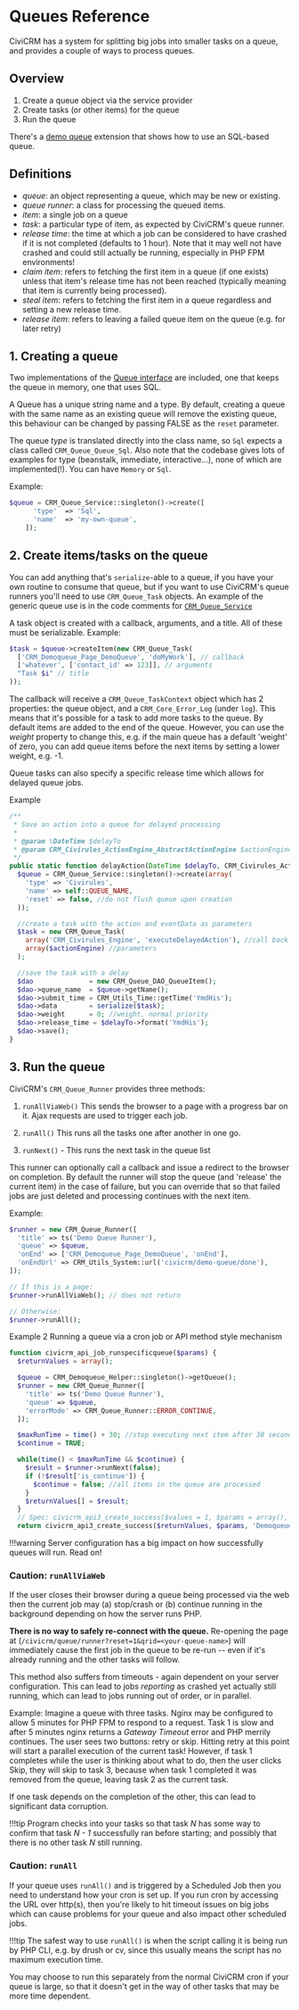 # Queues Reference

CiviCRM has a system for splitting big jobs into smaller tasks on a queue, and provides a couple of ways to process queues.

## Overview

1. Create a queue object via the service provider
2. Create tasks (or other items) for the queue
3. Run the queue

There's a [demo queue](https://lab.civicrm.org/dev/core/blob/master/tools/extensions/org.civicrm.demoqueue/CRM/Demoqueue/Page/DemoQueue.php)
extension that shows how to use an SQL-based queue.

## Definitions

- *queue*: an object representing a queue, which may be new or existing.
- *queue runner*: a class for processing the queued items.
- *item*: a single job on a queue
- *task*: a particular type of item, as expected by CiviCRM's queue runner.
- *release time*: the time at which a job can be considered to have crashed if it is not completed (defaults to 1 hour). Note that it may well not have crashed and could still actually be running, especially in PHP FPM environments!
- *claim item*: refers to fetching the first item in a queue (if one exists) unless that item's release time has not been reached (typically meaning that item is currently being processed).
- *steal item*: refers to fetching the first item in a queue regardless and setting a new release time.
- *release item*: refers to leaving a failed queue item on the queue (e.g. for later retry)

## 1. Creating a queue

Two implementations of the [Queue interface](https://lab.civicrm.org/dev/core/blob/master/CRM/Queue/Queue.php) are included, one that keeps the queue in memory, one that uses SQL.

A Queue has a unique string name and a type. By default, creating a queue with the same name as an existing queue will remove the existing queue, this behaviour can be changed by passing FALSE as the `reset` parameter.

The queue *type* is translated directly into the class name, so `Sql` expects a class called `CRM_Queue_Queue_Sql`. Also note that the codebase gives lots of examples for type (beanstalk, immediate, interactive...), none of which are implemented(!). You can have `Memory` or `Sql`.

Example:

```php
$queue = CRM_Queue_Service::singleton()->create([
      'type'  => 'Sql',
      'name'  => 'my-own-queue',
    ]);
```

## 2. Create items/tasks on the queue

You can add anything that's `serialize`-able to a queue, if you have your own routine to consume that queue, but if you want to use CiviCRM's queue runners you'll need to use `CRM_Queue_Task` objects. An example of the generic queue use is in the code comments for [`CRM_Queue_Service`](https://lab.civicrm.org/dev/core/blob/master/CRM/Queue/Service.php#L29)

A task object is created with a callback, arguments, and a title. All of these must be serializable. Example:

```php
$task = $queue->createItem(new CRM_Queue_Task(
  ['CRM_Demoqueue_Page_DemoQueue', 'doMyWork'], // callback
  ['whatever', ['contact_id' => 123]], // arguments
  "Task $i" // title
));
```

The callback will receive a `CRM_Queue_TaskContext` object which has 2 properties: the queue object, and a `CRM_Core_Error_Log` (under `log`). This means that it's possible for a task to add more tasks to the queue. By default items are added to the end of the queue. However, you can use the *weight* property to change this, e.g. if the main queue has a default 'weight' of zero, you can add queue items before the next items by setting a lower weight, e.g. -1.

Queue tasks can also specify a specific release time which allows for delayed queue jobs.

Example

```php
/**
 * Save an action into a queue for delayed processing
 *
 * @param \DateTime $delayTo
 * @param CRM_Civirules_ActionEngine_AbstractActionEngine $actionEngine
 */
public static function delayAction(DateTime $delayTo, CRM_Civirules_ActionEngine_AbstractActionEngine $actionEngine) {
  $queue = CRM_Queue_Service::singleton()->create(array(
    'type' => 'Civirules',
    'name' => self::QUEUE_NAME,
    'reset' => false, //do not flush queue upon creation
  ));

  //create a task with the action and eventData as parameters
  $task = new CRM_Queue_Task(
    array('CRM_Civirules_Engine', 'executeDelayedAction'), //call back method
    array($actionEngine) //parameters
  );

  //save the task with a delay
  $dao              = new CRM_Queue_DAO_QueueItem();
  $dao->queue_name  = $queue->getName();
  $dao->submit_time = CRM_Utils_Time::getTime('YmdHis');
  $dao->data        = serialize($task);
  $dao->weight      = 0; //weight, normal priority
  $dao->release_time = $delayTo->format('YmdHis');
  $dao->save();
}
```

## 3. Run the queue

CiviCRM's `CRM_Queue_Runner` provides three methods:

1. `runAllViaWeb()` This sends the browser to a page with a progress bar on it.  Ajax requests are used to trigger each job.

2. `runAll()` This runs all the tasks one after another in one go.

3. `runNext()` - This runs the next task in the queue list

This runner can optionally call a callback and issue a redirect to the browser on completion. By default the runner will stop the queue (and 'release' the current item) in the case of failure, but you can override that so that failed jobs are just deleted and processing continues with the next item.

Example:

```php
$runner = new CRM_Queue_Runner([
  'title' => ts('Demo Queue Runner'),
  'queue' => $queue,
  'onEnd' => ['CRM_Demoqueue_Page_DemoQueue', 'onEnd'],
  'onEndUrl' => CRM_Utils_System::url('civicrm/demo-queue/done'),
]);

// If this is a page:
$runner->runAllViaWeb(); // does not return

// Otherwise:
$runner->runAll();
```
Example 2 Running a queue via a cron job or API method style mechanism

```php
function civicrm_api_job_runspecificqueue($params) {
  $returnValues = array();

  $queue = CRM_Demoqueue_Helper::singleton()->getQueue();
  $runner = new CRM_Queue_Runner([
    'title' => ts('Demo Queue Runner'),
    'queue' => $queue,
    'errorMode' => CRM_Queue_Runner::ERROR_CONTINUE,
  ]);

  $maxRunTime = time() + 30; //stop executing next item after 30 seconds
  $continue = TRUE;

  while(time() < $maxRunTime && $continue) {
    $result = $runner->runNext(false);
    if (!$result['is_continue']) {
      $continue = false; //all items in the queue are processed
    }
    $returnValues[] = $result;
  }
  // Spec: civicrm_api3_create_success($values = 1, $params = array(), $entity = NULL, $action = NULL)
  return civicrm_api3_create_success($returnValues, $params, 'Demoqueue', 'Run');
```

!!!warning
    Server configuration has a big impact on how successfully queues will run. Read on!

### Caution: `runAllViaWeb`

If the user closes their browser during a queue being processed via the web then the current job may (a) stop/crash or (b) continue running in the background depending on how the server runs PHP.

**There is no way to safely re-connect with the queue.** Re-opening the page at (`/civicrm/queue/runner?reset=1&qrid=<your-queue-name>`) will immediately cause the first job in the queue to be re-run -- even if it's already running and the other tasks will follow.

This method also suffers from timeouts - again dependent on your server configuration. This can lead to jobs *reporting* as crashed yet actually still running, which can lead to jobs running out of order, or in parallel.

Example: Imagine a queue with three tasks. Nginx may be configured to allow 5 minutes for PHP FPM to respond to a request. Task 1 is slow and after 5 minutes nginx returns a *Gateway Timeout* error and PHP merrily continues. The user sees two buttons: retry or skip. Hitting retry at this point will start a parallel execution of the current task!  However, if task 1 completes while the user is thinking about what to do, then the user clicks Skip, they will skip to task 3, because when task 1 completed it was removed from the queue, leaving task 2 as the current task.

If one task depends on the completion of the other, this can lead to significant data corruption.

!!!tip
    Program checks into your tasks so that task *N* has some way to confirm that task *N - 1* successfully ran before starting; and possibly that there is no other task *N* still running.


### Caution: `runAll`

If your queue uses `runAll()` and is triggered by a Scheduled Job then you need to understand how your cron is set up. If you run cron by accessing the URL over http(s), then you're likely to hit timeout issues on big jobs which can cause problems for your queue and also impact other scheduled jobs.

!!!tip
    The safest way to use `runAll()` is when the script calling it is being run by PHP CLI, e.g. by drush or cv, since this usually means the script has no maximum execution time.

You may choose to run this separately from the normal CiviCRM cron if your queue is large, so that it doesn't get in the way of other tasks that may be more time dependent.

